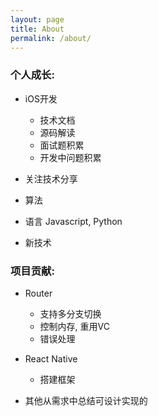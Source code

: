 ```yaml
---
layout: page
title: About
permalink: /about/
---
```


### 个人成长:

- iOS开发

	* 技术文档
	* 源码解读
	* 面试题积累
	* 开发中问题积累
	
- 关注技术分享
- 算法
- 语言 Javascript, Python
- 新技术

### 项目贡献:

- Router

	* 支持多分支切换
	* 控制内存, 重用VC
	* 错误处理
	
- React Native

	* 搭建框架
	
- 其他从需求中总结可设计实现的